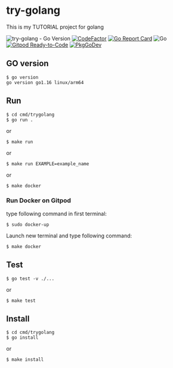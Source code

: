 # try-golang

This is my TUTORIAL project for golang

![try-golang - Go Version](https://img.shields.io/badge/go-1.16-blue.svg)
[![CodeFactor](https://www.codefactor.io/repository/github/devlights/try-golang/badge/master)](https://www.codefactor.io/repository/github/devlights/try-golang/overview/master)
[![Go Report Card](https://goreportcard.com/badge/github.com/devlights/try-golang)](https://goreportcard.com/report/github.com/devlights/try-golang)
![Go](https://github.com/devlights/try-golang/workflows/Go/badge.svg?branch=master)
[![Gitpod Ready-to-Code](https://img.shields.io/badge/Gitpod-Ready--to--Code-blue?logo=gitpod)](https://gitpod.io/#https://github.com/devlights/try-golang) 
[![PkgGoDev](https://pkg.go.dev/badge/github.com/devlights/try-golang)](https://pkg.go.dev/github.com/devlights/try-golang)

## GO version

```shell script
$ go version
go version go1.16 linux/arm64
```

## Run

```shell script
$ cd cmd/trygolang
$ go run .
```

or 

```shell script
$ make run
```

or

```shell script
$ make run EXAMPLE=example_name
```

or

```shell script
$ make docker
```

### Run Docker on Gitpod

type following command in first terminal:

```shell script
$ sudo docker-up
```

Launch new terminal and type following command:

```shell
$ make docker
```

## Test

```shell script
$ go test -v ./...
```

or

```shell script
$ make test
```

## Install

```shell script
$ cd cmd/trygolang
$ go install
```

or 

```shell script
$ make install
```
